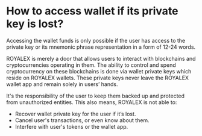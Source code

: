 # How to access wallet if its private key is lost?

Accessing the wallet funds is only possible if the user has access to the private key or its mnemonic phrase representation in a form of 12-24 words.

ROYALEX is merely a door that allows users to interact with blockchains and cryptocurrencies operating in them. The ability to control and spend cryptocurrency on these blockchains is done via wallet private keys which reside on ROYALEX wallets. These private keys never leave the ROYALEX wallet app and remain solely in users’ hands.

It's the responsibility of the user to keep them backed up and protected from unauthorized entities. This also means, ROYALEX is not able to:

- Recover wallet private key for the user if it’s lost.
- Cancel user's transactions, or even know about them.
- Interfere with user's tokens or the wallet app.
